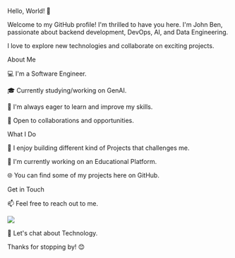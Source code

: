 Hello, World! 👋

Welcome to my GitHub profile! I'm thrilled to have you here. I'm John Ben, passionate about backend development, DevOps, AI, and Data Engineering. 

I love to explore new technologies and collaborate on exciting projects.

About Me

💻 I'm a Software Engineer.

🎓 Currently studying/working on GenAI.

🌱 I'm always eager to learn and improve my skills.

🤝 Open to collaborations and opportunities.

What I Do

🚀 I enjoy building different kind of Projects that challenges me.

🔭 I'm currently working on an Educational Platform.

🌐 You can find some of my projects here on GitHub.

Get in Touch

📫 Feel free to reach out to me. 

<a  href="https://www.linkedin.com/in/john-ben-uera/"> <img src="https://img.shields.io/badge/LinkedIn-0077B5?style=for-the-badge&logo=linkedin&logoColor=white" /></a>

💬 Let's chat about Technology.


Thanks for stopping by! 😊


